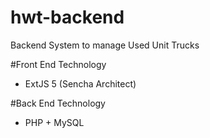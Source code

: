 # hwt-backend
Backend System to manage Used Unit Trucks

#Front End Technology
+ ExtJS 5 (Sencha Architect)

#Back End Technology
+ PHP + MySQL

